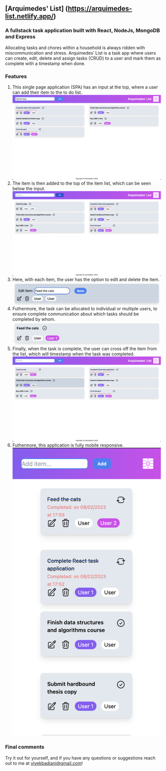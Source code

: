 ## [Arquimedes' List] (https://arquimedes-list.netlify.app/)

### A fullstack task application built with React, NodeJs, MongoDB and Express

Allocating tasks and chores within a household is always ridden with miscommunication and stress. Arquimedes’ List is a task app where users can create, edit, delete and assign tasks (CRUD) to a user and mark them as complete with a timestamp when done.

### Features

1. This single page application (SPA) has an input at the top, where a user can add their item to the to do list.
   ![home-page](/images/home-page.png)
2. The item is then added to the top of the item list, which can be seen below the input.
   ![task-added](/images/task-added.png)
3. Here, with each item, the user has the option to edit and delete the item.
   ![edit-item](/images/edit-task.png)
4. Futhermore, the task can be allocated to individual or multiple users, to ensure complete communication about which tasks should be completed by whom.
   ![assign-task](/images/assign-task.png)
5. Finally, when the task is complete, the user can cross off the item from the list, which will timestamp when the task was completed.
   ![complete-task](/images/complete-task.png)
6. Futhermore, this application is fully mobile responsive.
   ![mobile](/images/mobile.png)

### Final comments

Try it out for yourself, and if you have any questions or suggestions reach out to me at vivekbadiani@gmail.com!

